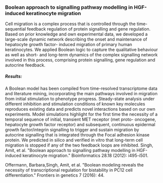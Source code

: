 ### Boolean approach to signalling pathway modelling in HGF-induced keratinocyte migration
Cell migration is a complex process that is controlled
through the time-sequential feedback regulation of protein signalling
and gene regulation. Based on prior knowledge and own
experimental data, we developed a large-scale dynamic network
describing the onset and maintenance of hepatocyte growth factor-
induced migration of primary human keratinocytes. We applied
Boolean logic to capture the qualitative behaviour as well as short-
and long-term dynamics of the complex signalling network involved
in this process, comprising protein signalling, gene regulation and
autocrine feedback.
##### Results:
A Boolean model has been compiled from time-resolved
transcriptome data and literature mining, incorporating the main
pathways involved in migration from initial stimulation to phenotype
progress. Steady-state analysis under different inhibition and
stimulation conditions of known key molecules reproduces existing
data and predicts novel interactions based on our own experiments.
Model simulations highlight for the first time the necessity of a
temporal sequence of initial, transient MET receptor (met proto-
oncogene, hepatocyte growth factor receptor) and subsequent,
continuous epidermal growth factor/integrin signalling to trigger and
sustain migration by autocrine signalling that is integrated through
the Focal adhesion kinase protein. We predicted in silico and verified
in vitro that long-term cell migration is stopped if any of the two
feedback loops are inhibited.
Singh, Amit, et al. "Boolean approach to signalling pathway modelling in HGF-induced keratinocyte migration." Bioinformatics 28.18 (2012): i495-i501.

Offermann, Barbara,Singh, Amit,  et al. "Boolean modeling reveals the necessity of transcriptional regulation for bistability in PC12 cell differentiation." Frontiers in genetics 7 (2016): 44.
